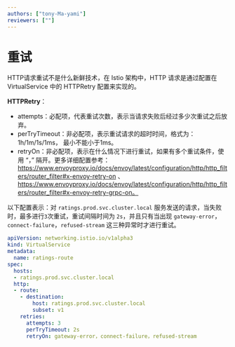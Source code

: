 ```yaml
---
authors: ["tony-Ma-yami"]
reviewers: [""]
---
```


# 重试

HTTP请求重试不是什么新鲜技术，在 Istio 架构中，HTTP 请求是通过配置在 VirtualService 中的 HTTPRetry 配置来实现的。

**HTTPRetry**：

- attempts：必配项，代表重试次数，表示当请求失败后经过多少次重试之后放弃。
- perTryTimeout：非必配项，表示重试请求的超时时间，格式为：1h/1m/1s/1ms， 最小不能小于1ms。
- retryOn：非必配项，表示在什么情况下进行重试，如果有多个重试条件，使用 “，” 隔开。更多详细配置参考：https://www.envoyproxy.io/docs/envoy/latest/configuration/http/http_filters/router_filter#x-envoy-retry-on 、https://www.envoyproxy.io/docs/envoy/latest/configuration/http/http_filters/router_filter#x-envoy-retry-grpc-on。

以下配置表示：对 `ratings.prod.svc.cluster.local` 服务发送的请求，当失败时，最多进行`3`次重试，重试间隔时间为 `2s`，并且只有当出现 `gateway-error`，`connect-failure`，`refused-stream` 这三种异常时才进行重试。

```yaml
apiVersion: networking.istio.io/v1alpha3
kind: VirtualService
metadata:
  name: ratings-route
spec:
  hosts:
  - ratings.prod.svc.cluster.local
  http:
  - route:
    - destination:
        host: ratings.prod.svc.cluster.local
        subset: v1
    retries:
      attempts: 3
      perTryTimeout: 2s
      retryOn: gateway-error，connect-failure，refused-stream
```

